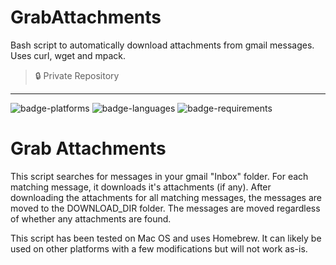 # GrabAttachments

Bash script to automatically download attachments from gmail messages.  Uses curl, wget and mpack.

> 🔒 Private Repository

---

![badge-platforms](https://img.shields.io/badge/platforms-osx,%20gmail-blue.svg)
![badge-languages](https://img.shields.io/badge/languages-bash-orange.svg)
![badge-requirements](https://img.shields.io/badge/requirements-Homebrew,%20curl,%20wget%20%26%20mpack-green.svg)

# Grab Attachments

This script searches for messages in your gmail "Inbox" folder.  For each matching message, it
downloads it's attachments (if any).  After downloading the attachments for all matching
messages, the messages are moved to the DOWNLOAD_DIR folder.  The messages are moved regardless
of whether any attachments are found.

This script has been tested on Mac OS and uses Homebrew.  It can likely be used on other
platforms with a few modifications but will not work as-is.
